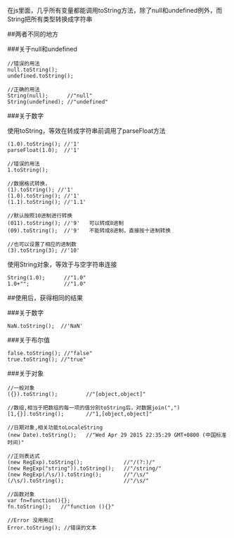 在js里面，几乎所有变量都能调用toString方法，除了null和undefined例外，而String把所有类型转换成字符串


##两者不同的地方

###关于null和undefined
    
    //错误的用法
    null.toString();
    undefined.toString();
    
    //正确的用法
    String(null);      //"null"
    String(undefined); //"undefined"

###关于数字

使用toString，等效在转成字符串前调用了parseFloat方法

    (1.0).toString(); //'1'
    parseFloat(1.0);  //'1'
    
    //错误的用法
    1.toString();
    
    //数据格式转换，
    (1).toString(); //'1'
    (1.0).toString(); //'1'
    (1.1).toString(); //'1.1'
    
    //默认按照10进制进行转换
    (011).toString(); //'9'   可以转成8进制
    (09).toString();  //'9'   不能转成8进制，直接按十进制转换
    
    //也可以设置了相应的进制数
    (3).toString(3); //'10'
    
使用String对象，等效于与空字符串连接
    
    String(1.0);      //"1.0"
    1.0+"";           //"1.0"
    
##使用后，获得相同的结果

###关于数字
 
    NaN.toString();  //'NaN'

###关于布尔值
    
    false.toString(); //"false"
    true.toString(); //"true"

###关于对象
    
    //一般对象
    ({}).toString();         //"[object,object]"
    
    //数组,相当于把数组的每一项的值分别toString后，对数据join(",")
    [1,{}].toString();       //"1,[object,object]"
    
    //日期对象,相关功能toLocaleString
    (new Date).toString();   //"Wed Apr 29 2015 22:35:29 GMT+0800 (中国标准时间)"
    
    //正则表达式
    (new RegExp).toString();             //"/(?:)/"
    (new RegExp("string")).toString();   //"/string/"
    (new RegExp(/\s/)).toString();       //"/\s/"
    (/\s/).toString();                   //"/\s/"
    
    //函数对象
    var fn=function(){};
    fn.toString();   //"function (){}"
    
    //Error 没用用过
    Error.toString(); //错误的文本
    
